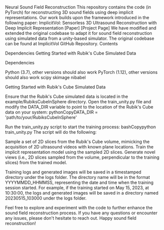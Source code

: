 Neural Sound Field Reconstruction<!-- omit in toc -->
This repository contains the code (in PyTorch) for reconstructing 3D sound fields using deep implicit representations. Our work builds upon the framework introduced in the following paper:
ImplicitVol: Sensorless 3D Ultrasound Reconstruction with Deep Implicit Representation
[Paper] [Project Page]
We have modified and extended the original codebase to adapt it for sound field reconstruction using simulated data from a unity-based simulator. The original codebase can be found at ImplicitVol GitHub Repository.
Contents<!-- omit in toc -->

Dependencies
Getting Started with Rubik's Cube Simulated Data

Dependencies

Python (3.7), other versions should also work
PyTorch (1.12), other versions should also work
scipy
skimage
nibabel

Getting Started with Rubik's Cube Simulated Data

Ensure that the Rubik's Cube simulated data is located in the example/RubiksCubeInSphere directory.
Open the train_unity.py file and modify the DATA_DIR variable to point to the location of the Rubik's Cube data on your system:
pythonCopyDATA_DIR = 'path/to/your/RubiksCubeInSphere'

Run the train_unity.py script to start the training process:
bashCopypython train_unity.py
The script will do the following:

Sample a set of 2D slices from the Rubik's Cube volume, mimicking the acquisition of 2D ultrasound videos with known plane locations.
Train the implicit representation model using the sampled 2D slices.
Generate novel views (i.e., 2D slices sampled from the volume, perpendicular to the training slices) from the trained model.


Training logs and generated images will be saved in a timestamped directory under the logs folder. The directory name will be in the format YYYYMMDD_HHMMSS, representing the date and time when the training session started.
For example, if the training started on May 15, 2023, at 10:30:00, the logs and generated images will be saved in a directory named 20230515_103000 under the logs folder.

Feel free to explore and experiment with the code to further enhance the sound field reconstruction process.
If you have any questions or encounter any issues, please don't hesitate to reach out.
Happy sound field reconstruction!
